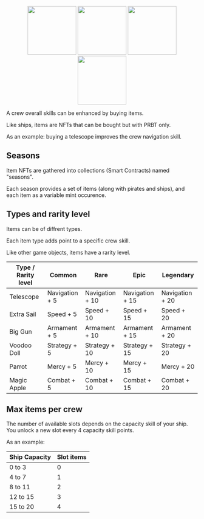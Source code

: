 <p align="center">
  <img width="128" height="128" src="./img/item1.png">
  <img width="128" height="128" src="./img/item2.png">
  <img width="128" height="128" src="./img/item3.png">
  <img width="128" height="128" src="./img/item4.png">
</p>



A crew overall skills can be enhanced by buying items.

Like ships, items are NFTs that can be bought but with PRBT only.

As an example: buying a telescope improves the crew navigation skill.

## Seasons

Item NFTs are gathered into collections (Smart Contracts) named "seasons".

Each season provides a set of items (along with pirates and ships), and each item as a variable mint occurence.

## Types and rarity level

Items can be of diffrent types.

Each item type adds point to a specific crew skill.

Like other game objects, items have a rarity level.

| Type / Rarity level | Common         | Rare            | Epic            | Legendary       |
|---------------------|----------------|-----------------|-----------------|-----------------|
| Telescope           | Navigation + 5 | Navigation + 10 | Navigation + 15 | Navigation + 20 |
| Extra Sail          | Speed + 5      | Speed + 10      | Speed + 15      | Speed + 20      |
| Big Gun             | Armament + 5   | Armament + 10   | Armament + 15   | Armament + 20   |
| Voodoo Doll         | Strategy + 5   | Strategy + 10   | Strategy + 15   | Strategy + 20   |
| Parrot              | Mercy + 5      | Mercy + 10      | Mercy + 15      | Mercy + 20      |
| Magic Apple         | Combat + 5     | Combat + 10     | Combat + 15     | Combat + 20     |

## Max items per crew

The number of available slots depends on the capacity skill of your ship. You unlock a new slot every 4 capacity skill points.

As an example: 

| Ship Capacity    	| Slot items 	   |
|-------------------|------------------|
| 0 to 3            | 0            	   |
| 4 to 7      	    | 1                |
| 8 to 11    	    | 2    	           |
| 12 to 15    	    | 3    	           |
| 15 to 20    	    | 4    	           |


